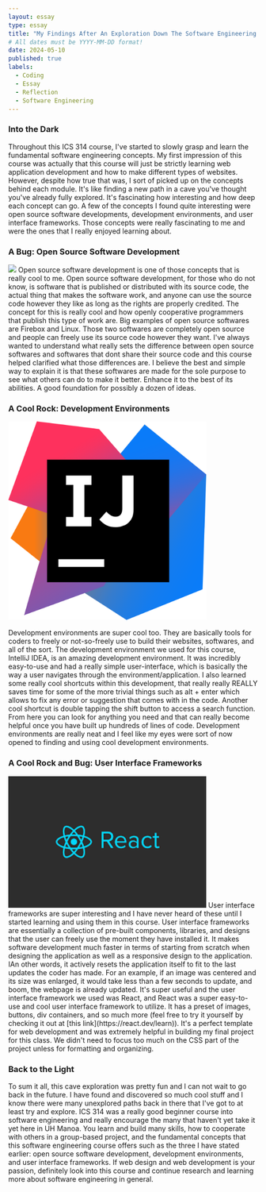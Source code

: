 ```yaml
---
layout: essay
type: essay
title: "My Findings After An Exploration Down The Software Engineering Cave"
# All dates must be YYYY-MM-DD format!
date: 2024-05-10
published: true
labels:
  - Coding
  - Essay
  - Reflection
  - Software Engineering
---
```

### Into the Dark
  Throughout this ICS 314 course, I've started to slowly grasp and learn the fundamental software engineering concepts. My first impression of this course was actually that this course will just be strictly learning web application development and how to make different types of websites. However, despite how true that was, I sort of picked up on the concepts behind each module. It's like finding a new path in a cave you've thought you've already fully explored. It's fascinating how interesting and how deep each concept can go. A few of the concepts I found quite interesting were open source software developments, development environments, and user interface frameworks. Those concepts were really fascinating to me and were the ones that I really enjoyed learning about.  

### A Bug: Open Source Software Development
<img width="400px" class="rounded mx-auto d block pe-4" src="../img/linux">
  Open source software development is one of those concepts that is really cool to me. Open source software development, for those who do not know, is software that is published or distributed with its source code, the actual thing that makes the software work, and anyone can use the source code however they like as long as the rights are properly credited. The concept for this is really cool and how openly cooperative programmers that publish this type of work are. Big examples of open source softwares are Firebox and Linux. Those two softwares are completely open source and people can freely use its source code however they want. I've always wanted to understand what really sets the difference between open source softwares and softwares that dont share their source code and this course helped clarified what those differences are. I believe the best and simple way to explain it is that these softwares are made for the sole purpose to see what others can do to make it better. Enhance it to the best of its abilities. A good foundation for possibly a dozen of ideas.  

### A Cool Rock: Development Environments
<img width="400px" class="rounded float-end pe-4" src="../img/IntelliJ.png">

  Development environments are super cool too. They are basically tools for coders to freely or not-so-freely use to build their websites, softwares, and all of the sort. The development environment we used for this course, IntelliJ IDEA, is an amazing development environment. It was incredibly easy-to-use and had a really simple user-interface, which is basically the way a user navigates through the environment/application. I also learned some really cool shortcuts within this development, that really really REALLY saves time for some of the more trivial things such as alt + enter which allows to fix any error or suggestion that comes with in the code. Another cool shortcut is double tapping the shift button to access a search function. From here you can look for anything you need and that can really become helpful once you have built up hundreds of lines of code. Development environments are really neat and I feel like my eyes were sort of now opened to finding and using cool development environments. 

### A Cool Rock and Bug: User Interface Frameworks
<img width="400px" class="rounded float-start pe-4" src="../img/react.png">
  User interface frameworks are super interesting and I have never heard of these until I started learning and using them in this course. User interface frameworks are essentially a collection of pre-built components, libraries, and designs that the user can freely use the moment they have installed it. It makes software development much faster in terms of starting from scratch when designing the application as well as a responsive design to the application. IAn other words, it actively resets the application itself to fit to the last updates the coder has made. For an example, if an image was centered and its size was enlarged, it would take less than a few seconds to update, and boom, the webpage is already updated. It's super useful and the user interface framework we used was React, and React was a super easy-to-use and cool user interface framework to utilize. It has a preset of images, buttons, div containers, and so much more (feel free to try it yourself by checking it out at [this link](https://react.dev/learn)). It's a perfect template for web development and was extremely helpful in building my final project for this class. We didn't need to focus too much on the CSS part of the project unless for formatting and organizing. 


### Back to the Light
  To sum it all, this cave exploration was pretty fun and I can not wait to go back in the future. I have found and discovered so much cool stuff and I know there were many unexplored paths back in there that I've got to at least try and explore. ICS 314 was a really good beginner course into software engineering and really encourage the many that haven't yet take it yet here in UH Manoa. You learn and build many skills, how to cooperate with others in a group-based project, and the fundamental concepts that this software engineering course offers such as the three I have stated earlier: open source software development, development environments, and user interface frameworks. If web design and web development is your passion, definitely look into this course and continue research and learning more about software engineering in general. 
